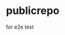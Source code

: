 # publicrepo
for e2e test





























































































































































































































































































































































































































































































































































































































































































































































































































































































































































































































































































































































































































































































































































































































































































































































































































































































































































































































































































































































































































































































































































































































































































































































































































































































































































































































































































































































































































































